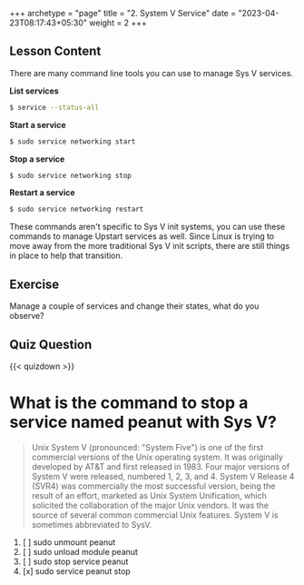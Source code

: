 +++
archetype = "page"
title = "2. System V Service"
date = "2023-04-23T08:17:43+05:30"
weight = 2
+++

## Lesson Content

There are many command line tools you can use to manage Sys V services. 

**List services**

```bash
$ service --status-all
```

**Start a service**

```bash
$ sudo service networking start
```

**Stop a service**

```bash
$ sudo service networking stop
```

**Restart a service**

```bash
$ sudo service networking restart
```


These commands aren't specific to Sys V init systems, you can use these commands to manage Upstart services as well. Since Linux is trying to move away from the more traditional Sys V init scripts, there are still things in place to help that transition. 

## Exercise

Manage a couple of services and change their states, what do you observe?

## Quiz Question

{{< quizdown >}}

# What is the command to stop a service named peanut with Sys V?

> Unix System V (pronounced: "System Five") is one of the first commercial versions of the Unix operating system. It was originally developed by AT&T and first released in 1983. Four major versions of System V were released, numbered 1, 2, 3, and 4. System V Release 4 (SVR4) was commercially the most successful version, being the result of an effort, marketed as Unix System Unification, which solicited the collaboration of the major Unix vendors. It was the source of several common commercial Unix features. System V is sometimes abbreviated to SysV. 

1. [ ] sudo unmount peanut
2. [ ] sudo unload module peanut
3. [ ] sudo stop service peanut
4. [x] sudo service peanut stop
